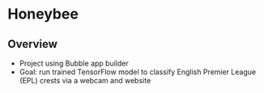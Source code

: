 # Honeybee
## Overview
* Project using Bubble app builder
* Goal: run trained TensorFlow model to classify English Premier League (EPL) crests via a webcam and website
